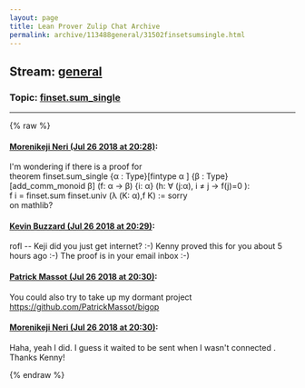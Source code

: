 ```yaml
---
layout: page
title: Lean Prover Zulip Chat Archive 
permalink: archive/113488general/31502finsetsumsingle.html
---
```


## Stream: [general](index.html)
### Topic: [finset.sum_single](31502finsetsumsingle.html)

---


{% raw %}
#### [ Morenikeji Neri (Jul 26 2018 at 20:28)](https://leanprover.zulipchat.com/#narrow/stream/113488-general/topic/finset.sum_single/near/130363587):
<p>I'm wondering if there is a proof for<br>
theorem finset.sum_single {α : Type}[fintype α ] {β : Type} [add_comm_monoid β] (f: α → β) {i: α} (h: ∀ (j:α), i ≠ j → f(j)=0 ): <br>
f i = finset.sum finset.univ (λ (K: α),f K) := sorry<br>
on mathlib?</p>

#### [ Kevin Buzzard (Jul 26 2018 at 20:29)](https://leanprover.zulipchat.com/#narrow/stream/113488-general/topic/finset.sum_single/near/130363659):
<p>rofl -- Keji did you just get internet? :-) Kenny proved this for you about 5 hours ago :-) The proof is in your email inbox :-)</p>

#### [ Patrick Massot (Jul 26 2018 at 20:30)](https://leanprover.zulipchat.com/#narrow/stream/113488-general/topic/finset.sum_single/near/130363721):
<p>You could also try to take up my dormant project <a href="https://github.com/PatrickMassot/bigop" target="_blank" title="https://github.com/PatrickMassot/bigop">https://github.com/PatrickMassot/bigop</a></p>

#### [ Morenikeji Neri (Jul 26 2018 at 20:30)](https://leanprover.zulipchat.com/#narrow/stream/113488-general/topic/finset.sum_single/near/130363726):
<p>Haha, yeah I did. I guess it waited to be sent when I wasn't connected . Thanks Kenny!</p>


{% endraw %}
